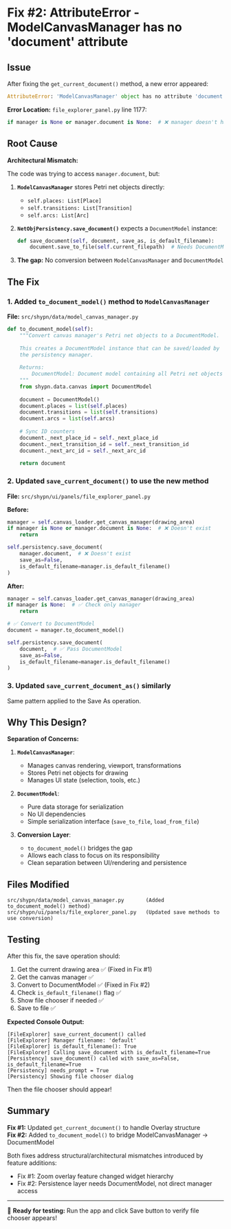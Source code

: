 # Fix #2: AttributeError - ModelCanvasManager has no 'document' attribute

## Issue

After fixing the `get_current_document()` method, a new error appeared:

```python
AttributeError: 'ModelCanvasManager' object has no attribute 'document'
```

**Error Location:** `file_explorer_panel.py` line 1177:
```python
if manager is None or manager.document is None:  # ❌ manager doesn't have 'document'
```

## Root Cause

**Architectural Mismatch:**

The code was trying to access `manager.document`, but:

1. **`ModelCanvasManager`** stores Petri net objects directly:
   - `self.places: List[Place]`
   - `self.transitions: List[Transition]`
   - `self.arcs: List[Arc]`

2. **`NetObjPersistency.save_document()`** expects a `DocumentModel` instance:
   ```python
   def save_document(self, document, save_as, is_default_filename):
       document.save_to_file(self.current_filepath)  # Needs DocumentModel
   ```

3. **The gap:** No conversion between `ModelCanvasManager` and `DocumentModel`

## The Fix

### 1. Added `to_document_model()` method to `ModelCanvasManager`

**File:** `src/shypn/data/model_canvas_manager.py`

```python
def to_document_model(self):
    """Convert canvas manager's Petri net objects to a DocumentModel.
    
    This creates a DocumentModel instance that can be saved/loaded by
    the persistency manager.
    
    Returns:
        DocumentModel: Document model containing all Petri net objects
    """
    from shypn.data.canvas import DocumentModel
    
    document = DocumentModel()
    document.places = list(self.places)
    document.transitions = list(self.transitions)
    document.arcs = list(self.arcs)
    
    # Sync ID counters
    document._next_place_id = self._next_place_id
    document._next_transition_id = self._next_transition_id
    document._next_arc_id = self._next_arc_id
    
    return document
```

### 2. Updated `save_current_document()` to use the new method

**File:** `src/shypn/ui/panels/file_explorer_panel.py`

**Before:**
```python
manager = self.canvas_loader.get_canvas_manager(drawing_area)
if manager is None or manager.document is None:  # ❌ Doesn't exist
    return

self.persistency.save_document(
    manager.document,  # ❌ Doesn't exist
    save_as=False,
    is_default_filename=manager.is_default_filename()
)
```

**After:**
```python
manager = self.canvas_loader.get_canvas_manager(drawing_area)
if manager is None:  # ✅ Check only manager
    return

# ✅ Convert to DocumentModel
document = manager.to_document_model()

self.persistency.save_document(
    document,  # ✅ Pass DocumentModel
    save_as=False,
    is_default_filename=manager.is_default_filename()
)
```

### 3. Updated `save_current_document_as()` similarly

Same pattern applied to the Save As operation.

## Why This Design?

**Separation of Concerns:**

1. **`ModelCanvasManager`**: 
   - Manages canvas rendering, viewport, transformations
   - Stores Petri net objects for drawing
   - Manages UI state (selection, tools, etc.)

2. **`DocumentModel`**:
   - Pure data storage for serialization
   - No UI dependencies
   - Simple serialization interface (`save_to_file`, `load_from_file`)

3. **Conversion Layer**:
   - `to_document_model()` bridges the gap
   - Allows each class to focus on its responsibility
   - Clean separation between UI/rendering and persistence

## Files Modified

```
src/shypn/data/model_canvas_manager.py       (Added to_document_model() method)
src/shypn/ui/panels/file_explorer_panel.py   (Updated save methods to use conversion)
```

## Testing

After this fix, the save operation should:

1. Get the current drawing area ✅ (Fixed in Fix #1)
2. Get the canvas manager ✅
3. Convert to DocumentModel ✅ (Fixed in Fix #2)
4. Check `is_default_filename()` flag ✅
5. Show file chooser if needed ✅
6. Save to file ✅

**Expected Console Output:**
```
[FileExplorer] save_current_document() called
[FileExplorer] Manager filename: 'default'
[FileExplorer] is_default_filename(): True
[FileExplorer] Calling save_document with is_default_filename=True
[Persistency] save_document() called with save_as=False, is_default_filename=True
[Persistency] needs_prompt = True
[Persistency] Showing file chooser dialog
```

Then the file chooser should appear!

## Summary

**Fix #1:** Updated `get_current_document()` to handle Overlay structure  
**Fix #2:** Added `to_document_model()` to bridge ModelCanvasManager → DocumentModel

Both fixes address structural/architectural mismatches introduced by feature additions:
- Fix #1: Zoom overlay feature changed widget hierarchy
- Fix #2: Persistence layer needs DocumentModel, not direct manager access

---

🎯 **Ready for testing:** Run the app and click Save button to verify file chooser appears!
